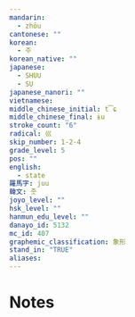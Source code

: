 ```yaml
---
mandarin:
  - zhōu
cantonese: ""
korean:
  - 주
korean_native: ""
japanese:
  - SHUU
  - SU
japanese_nanori: ""
vietnamese:
middle_chinese_initial: t͡ɕ
middle_chinese_final: ɨu
stroke_count: "6"
radical: 巛
skip_number: 1-2-4
grade_level: 5
pos: ""
english:
  - state
羅馬字: juu
韓文: 줏
joyo_level: ""
hsk_level: ""
hanmun_edu_level: ""
danayo_id: 5132
mc_id: 407
graphemic_classification: 象形
stand_in: "TRUE"
aliases:
---
```


# Notes
